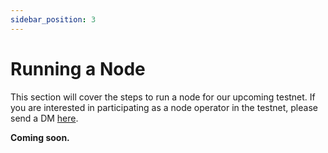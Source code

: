 ```yaml
---
sidebar_position: 3
---
```


# Running a Node

This section will cover the steps to run a node for our upcoming testnet. If you are interested in participating as a node operator in the testnet, please send a DM [here](https://x.com/xenowits).

**Coming soon.**